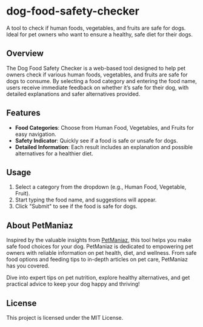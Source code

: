 # dog-food-safety-checker
A tool to check if human foods, vegetables, and fruits are safe for dogs. Ideal for pet owners who want to ensure a healthy, safe diet for their dogs.

## Overview
The Dog Food Safety Checker is a web-based tool designed to help pet owners check if various human foods, vegetables, and fruits are safe for dogs to consume. By selecting a food category and entering the food name, users receive immediate feedback on whether it’s safe for their dog, with detailed explanations and safer alternatives provided. 

## Features
- **Food Categories**: Choose from Human Food, Vegetables, and Fruits for easy navigation.
- **Safety Indicator**: Quickly see if a food is safe or unsafe for dogs.
- **Detailed Information**: Each result includes an explanation and possible alternatives for a healthier diet.

## Usage
1. Select a category from the dropdown (e.g., Human Food, Vegetable, Fruit).
2. Start typing the food name, and suggestions will appear.
3. Click "Submit" to see if the food is safe for dogs.

## About PetManiaz
Inspired by the valuable insights from [PetManiaz](https://petmaniaz.com/), this tool helps you make safe food choices for your dog. PetManiaz is dedicated to empowering pet owners with reliable information on pet health, diet, and wellness. From safe food options and feeding tips to in-depth articles on pet care, PetManiaz has you covered.

Dive into expert tips on pet nutrition, explore healthy alternatives, and get practical advice to keep your dog happy and thriving!


## License
This project is licensed under the MIT License.

